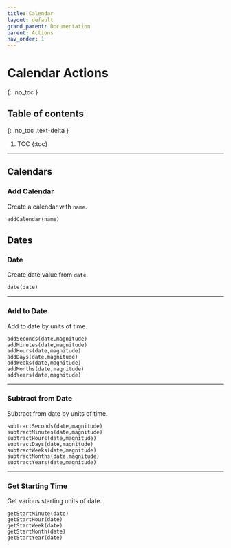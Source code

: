 ```yaml
---
title: Calendar
layout: default
grand_parent: Documentation
parent: Actions
nav_order: 1
---
```


# Calendar Actions
{: .no_toc }

## Table of contents
{: .no_toc .text-delta }

1. TOC
{:toc}

---

## Calendars

### Add Calendar

Create a calendar with `name`.

```
addCalendar(name)
```

## Dates

### Date

Create date value from `date`.

```
date(date)
```

---

### Add to Date

Add to date by units of time.

```
addSeconds(date,magnitude)
addMinutes(date,magnitude)
addHours(date,magnitude)
addDays(date,magnitude)
addWeeks(date,magnitude)
addMonths(date,magnitude)
addYears(date,magnitude)
```

---

### Subtract from Date

Subtract from date by units of time.

```
subtractSeconds(date,magnitude)
subtractMinutes(date,magnitude)
subtractHours(date,magnitude)
subtractDays(date,magnitude)
subtractWeeks(date,magnitude)
subtractMonths(date,magnitude)
subtractYears(date,magnitude)
```

---

### Get Starting Time

Get various starting units of date.

```
getStartMinute(date)
getStartHour(date)
getStartWeek(date)
getStartMonth(date)
getStartYear(date)
```
